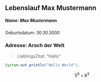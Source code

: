 ## Lebenslauf Max Mustermann

##### Name: Max Mustermann

Geburtsdatum: 30.30.3000

### Adresse: Arsch der Welt

> LieblingsZitat: “Hallo”

```java
System.out.println("Hello World");
```

$$
5^9+8^3
$$


